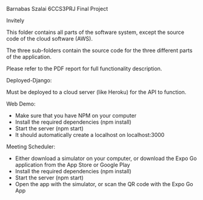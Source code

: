 Barnabas Szalai 6CCS3PRJ Final Project

Invitely

This folder contains all parts of the software system, except the source code of the cloud software (AWS).

The three sub-folders contain the source code for the three different parts of the application.

Please refer to the PDF report for full functionality description.

Deployed-Django:

Must be deployed to a cloud server (like Heroku) for the API to function.

Web Demo:

- Make sure that you have NPM on your computer
- Install the required dependencies (npm install)
- Start the server (npm start)
- It should automatically create a localhost on localhost:3000

Meeting Scheduler:

- Either download a simulator on your computer, or download the Expo Go application from the App Store or Google Play
- Install the required dependencies (npm install)
- Start the server (npm start)
- Open the app with the simulator, or scan the QR code with the Expo Go App
